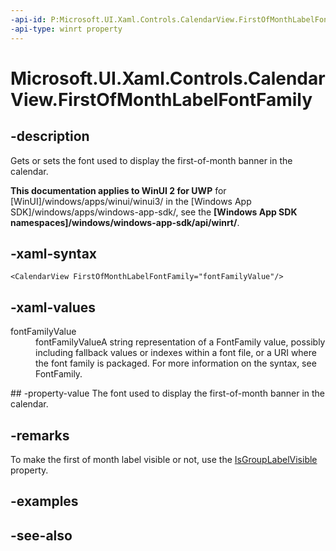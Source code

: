 ```yaml
---
-api-id: P:Microsoft.UI.Xaml.Controls.CalendarView.FirstOfMonthLabelFontFamily
-api-type: winrt property
---
```


<!-- Property syntax
public Windows.UI.Xaml.Media.FontFamily FirstOfMonthLabelFontFamily { get;  set; }
-->

# Microsoft.UI.Xaml.Controls.CalendarView.FirstOfMonthLabelFontFamily

## -description
Gets or sets the font used to display the first-of-month banner in the calendar.

**This documentation applies to WinUI 2 for UWP** for [WinUI]/windows/apps/winui/winui3/ in the [Windows App SDK]/windows/apps/windows-app-sdk/, see the **[Windows App SDK namespaces]/windows/windows-app-sdk/api/winrt/**.

## -xaml-syntax
```xaml
<CalendarView FirstOfMonthLabelFontFamily="fontFamilyValue"/>
```


## -xaml-values
<dl><dt>fontFamilyValue</dt><dd>fontFamilyValueA string representation of a FontFamily value, possibly including fallback values or indexes within a font file, or a URI where the font family is packaged. For more information on the syntax, see FontFamily.</dd>
</dl>
## -property-value
The font used to display the first-of-month banner in the calendar.

## -remarks
To make the first of month label visible or not, use the [IsGroupLabelVisible](calendarview_isgrouplabelvisible.md) property.
## -examples

## -see-also
